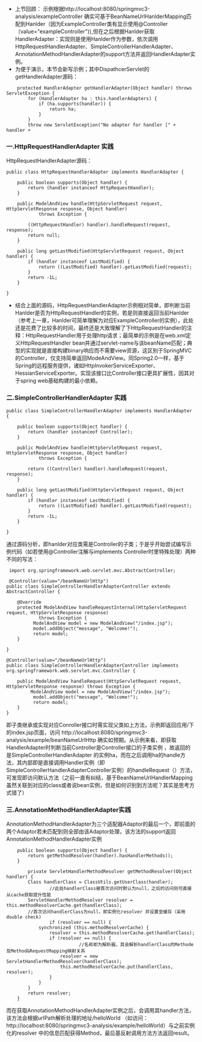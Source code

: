 - 上节回顾：
示例根据http://localhost:8080/springmvc3-analysis/exampleController 确实可基于BeanNameUrlHanlderMapping匹配到Hanlder（因为ExampleController类有显示使用@Controller（value="exampleController")),但在之后根据Hanlder获取HandlerAdapter：实现则是使用Hanlder作为参数，依次调用HttpRequestHandlerAdapter、SimpleControllerHandlerAdapter、AnnotationMethodHandlerAdapter的support方法并返回HandlerAdapter实例。
- 为便于演示，本节会新写示例；其中DispathcerServlet的getHandlerAdapter源码：
```language
	protected HandlerAdapter getHandlerAdapter(Object handler) throws ServletException {
		for (HandlerAdapter ha : this.handlerAdapters) {
			if (ha.supports(handler)) {
				return ha;
			}
		}
		throw new ServletException("No adapter for handler [" + handler +
```

### 一.HttpRequestHandlerAdapter 实践
HttpRequestHandlerAdapter源码：
```language
public class HttpRequestHandlerAdapter implements HandlerAdapter {

	public boolean supports(Object handler) {
		return (handler instanceof HttpRequestHandler);
	}

	public ModelAndView handle(HttpServletRequest request, HttpServletResponse response, Object handler)
			throws Exception {

		((HttpRequestHandler) handler).handleRequest(request, response);
		return null;
	}

	public long getLastModified(HttpServletRequest request, Object handler) {
		if (handler instanceof LastModified) {
			return ((LastModified) handler).getLastModified(request);
		}
		return -1L;
	}

}
```
- 结合上面的源码，HttpRequestHandlerAdapter示例相对简单，即判断当前Hanlder是否为HttpRequestHandler的实例，若是则直接返回当前Hanlder（参考上一章，Hanlder可简单理解为对应ExampleController的实例），此处还是花费了比较多的时间，最终还是大致理解了下HttpRequestHandler的注释：HttpRequestHandler用于处理http请求；最简单的示例是在web.xml定义HttpRequestHandler bean并通过servlet-name与该beanName匹配；典型的实现就是直接构建binary响应而不需要view资源，这区别于SpringMVC的Controller，仅支持简单返回ModeAndView。同Spring2.0一样，基于Spring的远程服务提供，诸如HttpInvokerServiceExporter、HessianServiceExporter。实现该接口比Controller接口更具扩展性，因其对于spring web基础构建的最小依赖。

### 二.SimpleControllerHandlerAdapter 实践
```language
public class SimpleControllerHandlerAdapter implements HandlerAdapter {

	public boolean supports(Object handler) {
		return (handler instanceof Controller);
	}

	public ModelAndView handle(HttpServletRequest request, HttpServletResponse response, Object handler)
			throws Exception {

		return ((Controller) handler).handleRequest(request, response);
	}

	public long getLastModified(HttpServletRequest request, Object handler) {
		if (handler instanceof LastModified) {
			return ((LastModified) handler).getLastModified(request);
		}
		return -1L;
	}

}
```
通过源码分析，即hanlder对应类需是Controller的子类；于是乎开始尝试编写示例代码（如若使用@Controller注解与implements Controller时里特殊处理）两种不同的写法：
```language
 import org.springframework.web.servlet.mvc.AbstractController;
 
 @Controller(value="/beanNameUrlHttp")
public class SimpleControllerHandlerAdapterController extends AbstractController {

	@Override
	protected ModelAndView handleRequestInternal(HttpServletRequest request, HttpServletResponse response)
			throws Exception {
		  ModelAndView model = new ModelAndView("/index.jsp");
	      model.addObject("message", "Welcome!");
	      return model;
	}

}
```
```language
@Controller(value="/beanNameUrlHttp")
public class SimpleControllerHandlerAdapterController implements org.springframework.web.servlet.mvc.Controller {

	public ModelAndView handleRequest(HttpServletRequest request, HttpServletResponse response) throws Exception {
		 ModelAndView model = new ModelAndView("/index.jsp");
	      model.addObject("message", "Welcome!");
	      return model;
	}
} 
```
即子类继承或实现对应Conroller接口时需实现父类如上方法，示例即返回应用/下的index.jsp页面，访问 http://localhost:8080/springmvc3-analysis/example/beanNameUrlHttp 确实如预期。从示例来看，即获取HandlerAdapter时判断当前Controller是Controller接口的子类实例 ，故返回的是SimpleControllerHandlerAdapter 的实例ha，而在之后调用ha的handle方法，其内部即是直接调用Handler实例（即SimpleControllerHandlerAdapterController实例）的handleRequest（）方法，可发现即访问默认方法（之前一直有纠结，基于BeanNameUrlHandlerMapping虽然关联到对应的class或者说bean实例，但是如何识别到方法呢？其实是思考方式错了）

### 三.AnnotationMethodHandlerAdapter实践
AnnotationMethodHandlerAdapter为三个适配器Adaptor的最后一个，即前面的两个Adaptor若未匹配到则全部由该Adaptor处理，该方法的support返回AnnotationMethodHandlerAdapter实例
```language
	public boolean supports(Object handler) {
		return getMethodResolver(handler).hasHandlerMethods();
	}
       
        private ServletHandlerMethodResolver getMethodResolver(Object handler) {
		Class handlerClass = ClassUtils.getUserClass(handler);
                //此处handlerClass被首次访问时默认为null，之后的访问则可直接从cache获取提升性能
		ServletHandlerMethodResolver resolver = this.methodResolverCache.get(handlerClass);
		//首次访问handlerClass为null，即实例化resolver 并设置至缓存（采用double check)
                if (resolver == null) {
			synchronized (this.methodResolverCache) {
				resolver = this.methodResolverCache.get(handlerClass);
				if (resolver == null) {
                           //名称即为解析器，其会解析handlerClass的Methode及Method&RequestMapping映射关系
					resolver = new ServletHandlerMethodResolver(handlerClass);
					this.methodResolverCache.put(handlerClass, resolver);
				}
			}
		}
		return resolver;
	}
```
而在获取AnnotationMethodHandlerAdapter实例之后，会调用其handler方法，该方法会根据urlPath解析处理的地址/helloWorld （如访问：http://localhost:8080/springmvc3-analysis/example/helloWorld）与之前实例化的resolver 中的信息匹配获得Method，最后基反射调用方法方法返回result。
